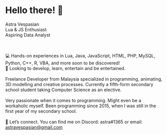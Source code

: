 # Hello there! 👋
Astra Vespasian
<br>Lua & JS Enthusiast
<br>Aspiring Data Analyst

<br><br>💻 Hands-on experiences in Lua, Java, JavaScript, HTML, PHP, MySQL, Python, C++, R, VBA, and more soon to be discovered! 
<br>
🥰 Looking to develop, learn, entertain and be entertained. 
<br><br>
Freelance Developer from Malaysia specialized in programming, animating, 3D modelling and creative processes. Currently a fifth-form secondary school student taking Computer Science as an elective.
<br><br>
Very passionate when it comes to programming. Might even be a workaholic myself. Been programming since 2015, when I was still in the first year of my secondary school.
<br><br>
🔗 Let’s connect. You can find me on Discord: astra#1365 or email: astravespasian@gmail.com

<!--
**astrajs/astrajs** is a ✨ _special_ ✨ repository because its `README.md` (this file) appears on your GitHub profile.

Here are some ideas to get you started:

- 🔭 I’m currently working on ...
- 🌱 I’m currently learning ...
- 👯 I’m looking to collaborate on ...
- 🤔 I’m looking for help with ...
- 💬 Ask me about ...
- 📫 How to reach me: ...
- 😄 Pronouns: ...
- ⚡ Fun fact: ...
-->
